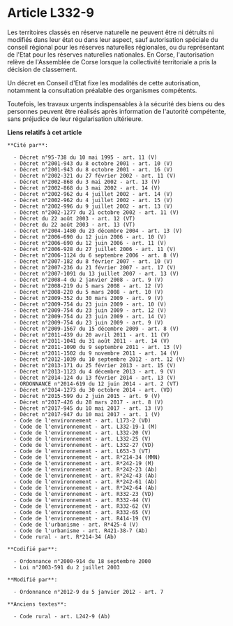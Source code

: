 # Article L332-9

Les territoires classés en réserve naturelle ne peuvent être ni détruits ni modifiés dans leur état ou dans leur aspect, sauf
autorisation spéciale du conseil régional pour les réserves naturelles régionales, ou du représentant de l'Etat pour les
réserves naturelles nationales. En Corse, l'autorisation relève de l'Assemblée de Corse lorsque la collectivité territoriale
a pris la décision de classement.

Un décret en Conseil d'Etat fixe les modalités de cette autorisation, notamment la consultation préalable des organismes
compétents.

Toutefois,  les travaux urgents indispensables à la sécurité des biens ou des  personnes peuvent être réalisés après
information de l'autorité  compétente, sans préjudice de leur régularisation ultérieure.

**Liens relatifs à cet article**

	**Cité par**:

	  - Décret n°95-738 du 10 mai 1995 - art. 11 (V)
	  - Décret n°2001-943 du 8 octobre 2001 - art. 10 (V)
	  - Décret n°2001-943 du 8 octobre 2001 - art. 16 (V)
	  - Décret n°2002-321 du 27 février 2002 - art. 11 (V)
	  - Décret n°2002-868 du 3 mai 2002 - art. 13 (V)
	  - Décret n°2002-868 du 3 mai 2002 - art. 14 (V)
	  - Décret n°2002-962 du 4 juillet 2002 - art. 14 (V)
	  - Décret n°2002-962 du 4 juillet 2002 - art. 15 (V)
	  - Décret n°2002-996 du 9 juillet 2002 - art. 13 (V)
	  - Décret n°2002-1277 du 21 octobre 2002 - art. 11 (V)
	  - Décret du 22 août 2003 - art. 12 (VT)
	  - Décret du 22 août 2003 - art. 13 (VT)
	  - Décret n°2004-1480 du 23 décembre 2004 - art. 13 (V)
	  - Décret n°2006-690 du 12 juin 2006 - art. 10 (V)
	  - Décret n°2006-690 du 12 juin 2006 - art. 11 (V)
	  - Décret n°2006-928 du 27 juillet 2006 - art. 11 (V)
	  - Décret n°2006-1124 du 6 septembre 2006 - art. 8 (V)
	  - Décret n°2007-182 du 8 février 2007 - art. 10 (V)
	  - Décret n°2007-236 du 21 février 2007 - art. 17 (V)
	  - Décret n°2007-1091 du 13 juillet 2007 - art. 13 (V)
	  - Décret n°2008-4 du 2 janvier 2008 - art. 9 (V)
	  - Décret n°2008-219 du 5 mars 2008 - art. 12 (V)
	  - Décret n°2008-220 du 5 mars 2008 - art. 10 (V)
	  - Décret n°2009-352 du 30 mars 2009 - art. 9 (V)
	  - Décret n°2009-754 du 23 juin 2009 - art. 10 (V)
	  - Décret n°2009-754 du 23 juin 2009 - art. 12 (V)
	  - Décret n°2009-754 du 23 juin 2009 - art. 14 (V)
	  - Décret n°2009-754 du 23 juin 2009 - art. 9 (V)
	  - Décret n°2009-1567 du 15 décembre 2009 - art. 8 (V)
	  - Décret n°2011-439 du 20 avril 2011 - art. 11 (V)
	  - Décret n°2011-1041 du 31 août 2011 - art. 14 (V)
	  - Décret n°2011-1090 du 9 septembre 2011 - art. 13 (V)
	  - Décret n°2011-1502 du 9 novembre 2011 - art. 14 (V)
	  - Décret n°2012-1039 du 10 septembre 2012 - art. 12 (V)
	  - Décret n°2013-171 du 25 février 2013 - art. 15 (V)
	  - Décret n°2013-1123 du 4 décembre 2013 - art. 9 (V)
	  - Décret n°2014-124 du 13 février 2014 - art. 13 (V)
	  - ORDONNANCE n°2014-619 du 12 juin 2014 - art. 2 (VT)
	  - Décret n°2014-1273 du 30 octobre 2014 - art. (VD)
	  - Décret n°2015-599 du 2 juin 2015 - art. 9 (V)
	  - Décret n°2017-426 du 28 mars 2017 - art. 8 (V)
	  - Décret n°2017-945 du 10 mai 2017 - art. 13 (V)
	  - Décret n°2017-947 du 10 mai 2017 - art. 1 (V)
	  - Code de l'environnement - art. L173-2 (VD)
	  - Code de l'environnement - art. L332-19-1 (M)
	  - Code de l'environnement - art. L332-20 (V)
	  - Code de l'environnement - art. L332-25 (V)
	  - Code de l'environnement - art. L332-27 (VD)
	  - Code de l'environnement - art. L653-3 (VT)
	  - Code de l'environnement - art. R*214-34 (MMN)
	  - Code de l'environnement - art. R*242-19 (M)
	  - Code de l'environnement - art. R*242-23 (Ab)
	  - Code de l'environnement - art. R*242-43 (Ab)
	  - Code de l'environnement - art. R*242-61 (Ab)
	  - Code de l'environnement - art. R*242-64 (Ab)
	  - Code de l'environnement - art. R332-23 (VD)
	  - Code de l'environnement - art. R332-44 (V)
	  - Code de l'environnement - art. R332-62 (V)
	  - Code de l'environnement - art. R332-65 (V)
	  - Code de l'environnement - art. R414-19 (V)
	  - Code de l'urbanisme - art. R*425-4 (V)
	  - Code de l'urbanisme - art. R421-38-7 (Ab)
	  - Code rural - art. R*214-34 (Ab)

	**Codifié par**:

	  - Ordonnance n°2000-914 du 18 septembre 2000
	  - Loi n°2003-591 du 2 juillet 2003

	**Modifié par**:

	  - Ordonnance n°2012-9 du 5 janvier 2012 - art. 7

	**Anciens textes**:

	  - Code rural - art. L242-9 (Ab)
